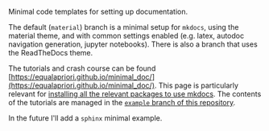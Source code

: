 Minimal code templates for setting up documentation.

The default (`material`) branch is a minimal setup for `mkdocs`, using the material theme, and with common settings enabled (e.g. latex, autodoc navigation generation, jupyter notebooks). There is also a branch that uses the ReadTheDocs theme.

The tutorials and crash course can be found [https://equalapriori.github.io/minimal_doc/](https://equalapriori.github.io/minimal_doc/). This page is particularly relevant for [installing all the relevant packages to use mkdocs](https://equalapriori.github.io/minimal_doc/mkdocs/). The contents of the tutorials are managed in the [`example` branch of this repository](https://github.com/EqualAPriori/minimal_doc/tree/example).

In the future I'll add a `sphinx` minimal example.
